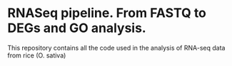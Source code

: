 # RNASeq pipeline. From FASTQ to DEGs and GO analysis.
This repository contains all the code used in the analysis of RNA-seq data from rice (O. sativa)
